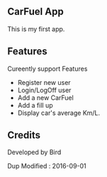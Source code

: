 ## CarFuel App

This is my first app.

## Features

Cureently support Features

* Register new user
* Login/LogOff user
* Add a new CarFuel
* Add a fill up
* Display car's average Km/L. 

## Credits

Developed by Bird

Dup Modified : 2016-09-01 